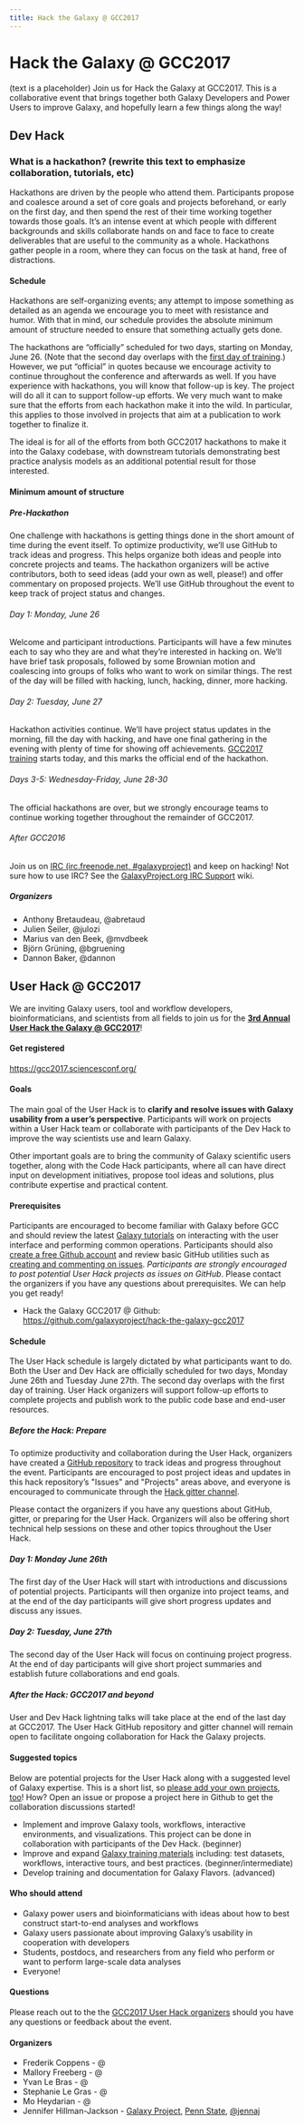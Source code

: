 ```yaml
---
title: Hack the Galaxy @ GCC2017
---
```



# Hack the Galaxy @ GCC2017

(text is a placeholder)
Join us for Hack the Galaxy at GCC2017.  This is a collaborative event that brings together both Galaxy Developers and Power Users to improve Galaxy, and hopefully learn a few things along the way!

## Dev Hack

### What is a hackathon?  (rewrite this text to emphasize collaboration, tutorials, etc)

Hackathons are driven by the people who attend them. Participants propose and coalesce around a set of core goals and projects beforehand, or early on the first day, and then spend the rest of their time working together towards those goals. It’s an intense event at which people with different backgrounds and skills collaborate hands on and face to face to create deliverables that are useful to the community as a whole. Hackathons gather people in a room, where they can focus on the task at hand, free of distractions.

#### Schedule

Hackathons are self-organizing events; any attempt to impose something as detailed as an agenda we encourage you to meet with resistance and humor. With that in mind, our schedule provides the absolute minimum amount of structure needed to ensure that something actually gets done.

The hackathons are “officially” scheduled for two days, starting on Monday, June 26\. (Note that the second day overlaps with the [first day of training](https://gcc2017.sciencesconf.org/page/training).) However, we put “official” in quotes because we encourage activity to continue throughout the conference and afterwards as well. If you have experience with hackathons, you will know that follow-up is key. The project will do all it can to support follow-up efforts. We very much want to make sure that the efforts from each hackathon make it into the wild. In particular, this applies to those involved in projects that aim at a publication to work together to finalize it.

The ideal is for all of the efforts from both GCC2017 hackathons to make it into the Galaxy codebase, with downstream tutorials demonstrating best practice analysis models as an additional potential result for those interested.

#### **Minimum amount of structure**

##### Pre-Hackathon

One challenge with hackathons is getting things done in the short amount of time during the event itself. To optimize productivity, we’ll use GitHub to track ideas and progress. This helps organize both ideas and people into concrete projects and teams. The hackathon organizers will be active contributors, both to seed ideas (add your own as well, please!) and offer commentary on proposed projects. We’ll use GitHub throughout the event to keep track of project status and changes.

###### Day 1: Monday, June 26

Welcome and participant introductions. Participants will have a few minutes each to say who they are and what they’re interested in hacking on. We’ll have brief task proposals, followed by some Brownian motion and coalescing into groups of folks who want to work on similar things. The rest of the day will be filled with hacking, lunch, hacking, dinner, more hacking.

###### Day 2: Tuesday, June 27

Hackathon activities continue. We’ll have project status updates in the morning, fill the day with hacking, and have one final gathering in the evening with plenty of time for showing off achievements. [GCC2017 training](https://gcc2017.sciencesconf.org/page/training) starts today, and this marks the official end of the hackathon.

###### Days 3-5: Wednesday-Friday, June 28-30

The official hackathons are over, but we strongly encourage teams to continue working together throughout the remainder of GCC2017.


###### After GCC2016

Join us on [IRC (irc.freenode.net, #galaxyproject)](https://wiki.galaxyproject.org/Support/IRC) and keep on hacking! Not sure how to use IRC? See the [GalaxyProject.org IRC Support](http://wiki.galaxyproject.org/Support/IRC) wiki.


##### Organizers

- Anthony Bretaudeau, @abretaud
- Julien Seiler, @julozi
- Marius van den Beek, @mvdbeek
- Björn Grüning, @bgruening
- Dannon Baker, @dannon


## User Hack @ GCC2017

We are inviting Galaxy users, tool and workflow developers, bioinformaticians, and scientists from all fields to join us for the **[3rd Annual User Hack the Galaxy @ GCC2017](https://gcc2017.sciencesconf.org/resource/page/id/10)**! 

#### Get registered

https://gcc2017.sciencesconf.org/

#### Goals

The main goal of the User Hack is to **clarify and resolve issues with Galaxy usability from a user’s perspective**. Participants will work on projects within a User Hack team or collaborate with participants of the Dev Hack to improve the way scientists use and learn Galaxy. 

Other important goals are to bring the community of Galaxy scientific users together, along with the Code Hack participants, where all can have direct input on development initiatives, propose tool ideas and solutions, plus contribute expertise and practical content.

#### Prerequisites

Participants are encouraged to become familiar with Galaxy before GCC and should review the latest [Galaxy tutorials](https://galaxyproject.org/learn/index.md) on interacting with the user interface and performing common operations. Participants should also [create a free Github account](https://help.github.com/articles/signing-up-for-a-new-github-account/) and review basic GitHub utilities such as [creating and commenting on issues](https://help.github.com/articles/creating-an-issue/). *Participants are strongly encouraged to post potential User Hack projects as issues on GitHub*. Please contact the organizers if you have any questions about prerequisites. We can help you get ready!

* Hack the Galaxy GCC2017 @ Github: https://github.com/galaxyproject/hack-the-galaxy-gcc2017

#### Schedule

The User Hack schedule is largely dictated by what participants want to do. Both the User and Dev Hack are officially scheduled for two days, Monday June 26th and Tuesday June 27th. The second day overlaps with the first day of training. User Hack organizers will support follow-up efforts to complete projects and publish work to the public code base and end-user resources. 

##### Before the Hack: Prepare

To optimize productivity and collaboration during the User Hack, organizers have created a [GitHub repository](https://github.com/galaxyproject/gcc-datathon-2017) to track ideas and progress throughout the event. Participants are encouraged to post project ideas and updates in this hack repository’s "Issues" and "Projects" areas above, and everyone is encouraged to communicate through the [Hack gitter channel](https://gitter.im/galaxyproject/Lobby). 

Please contact the organizers if you have any questions about GitHub, gitter, or preparing for the User Hack. Organizers will also be offering short technical help sessions on these and other topics throughout the User Hack.

##### Day 1: Monday June 26th

The first day of the User Hack will start with introductions and discussions of potential projects. Participants will then organize into project teams, and at the end of the day participants will give short progress updates and discuss any issues.

##### Day 2: Tuesday, June 27th

The second day of the User Hack will focus on continuing project progress. At the end of day participants will give short project summaries and establish future collaborations and end goals.

##### After the Hack: GCC2017 and beyond

User and Dev Hack lightning talks will take place at the end of the last day at GCC2017. The User Hack GitHub repository and gitter channel will remain open to facilitate ongoing collaboration for Hack the Galaxy projects.

#### Suggested topics

Below are potential projects for the User Hack along with a suggested level of Galaxy expertise. This is a short list, so [please add your own projects, too](https://github.com/galaxyproject/hack-the-galaxy-gcc2017/projects)! How? Open an issue or propose a project here in Github to get the collaboration discussions started!

 * Implement and improve Galaxy tools, workflows, interactive environments, and visualizations. This project can be done in collaboration with participants of the Dev Hack. (beginner)
 * Improve and expand [Galaxy training materials](http://galaxyproject.github.io/training-material/) including: test datasets, workflows, interactive tours, and best practices. (beginner/intermediate)
 * Develop training and documentation for Galaxy Flavors. (advanced)

#### Who should attend

 * Galaxy power users and bioinformaticians with ideas about how to best construct start-to-end analyses and workflows
 * Galaxy users passionate about improving Galaxy’s usability in cooperation with developers
 * Students, postdocs, and researchers from any field who perform or want to perform large-scale data analyses
 * Everyone!
 
#### Questions

Please reach out to the the [GCC2017 User Hack organizers](mailto:gcc_2017_hckdata@groupes.france-bioinformatique.fr) should you have any questions or feedback about the event.

#### Organizers

* Frederik Coppens - @
* Mallory Freeberg - @
* Yvan Le Bras - @
* Stephanie Le Gras - @
* Mo Heydarian - @
* Jennifer Hillman-Jackson - [Galaxy Project](https://galaxyproject.org/), [Penn State](https://galaxyproject.org/people/jennifer-jackson/), [@jennaj](https://github.com/jennaj/)
